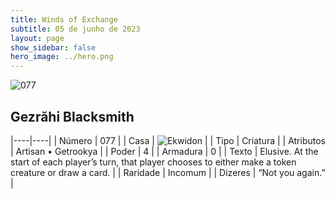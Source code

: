 ```yaml
---
title: Winds of Exchange
subtitle: 05 de junho de 2023
layout: page
show_sidebar: false
hero_image: ../hero.png
---
```


![077](https://mastervault-storage-prod.s3.amazonaws.com/media/card_front/en/600_077_39d156e2422a_en.png)


## Gezrăhi Blacksmith

|----|----|
| Número | 077 |
| Casa | ![Ekwidon](https://archonarcana.com/images/thumb/3/31/Ekwidon.png/25px-Ekwidon.png "Ekwidon") |
| Tipo | Criatura |
| Atributos | Artisan • Getrookya |
| Poder | 4 |
| Armadura | 0 |
| Texto | Elusive. At the start of each player’s turn, that player chooses to either make a token creature or draw a card.  |
| Raridade | Incomum |
| Dizeres | “Not you again.” |
